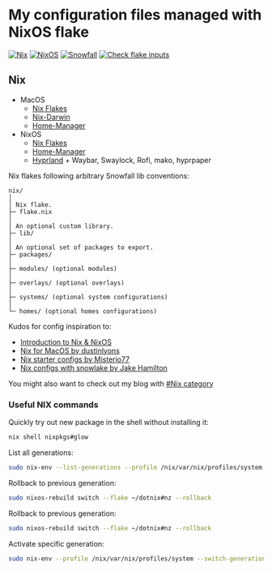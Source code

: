# My configuration files managed with NixOS flake

[![Nix](https://img.shields.io/badge/NIX-5277C3.svg?style=for-the-badge&logo=NixOS&logoColor=white)](https://builtwithnix.org/)
[![NixOS](https://img.shields.io/badge/NIXOS-5277C3.svg?style=for-the-badge&logo=NixOS&logoColor=white)](https://nixos.org/)
[![Snowfall](https://img.shields.io/static/v1?logoColor=d8dee9&label=Built%20With&labelColor=5e81ac&message=Snowfall&color=d8dee9&style=for-the-badge)](https://github.com/snowfallorg/lib)
[![Check flake inputs](https://github.com/sbulav/dotnix/actions/workflows/cachix.yml/badge.svg)](https://github.com/sbulav/dotnix/actions/workflows/cachix.yml)

## Nix

- MacOS
  - [Nix Flakes](https://nixos.wiki/wiki/Flakes)
  - [Nix-Darwin](https://github.com/LnL7/nix-darwin)
  - [Home-Manager](https://nix-community.github.io/home-manager/)
- NixOS
  - [Nix Flakes](https://nixos.wiki/wiki/Flakes)
  - [Home-Manager](https://nix-community.github.io/home-manager/)
  - [Hyprland](https://wiki.hyprland.org) + Waybar, Swaylock, Rofi, mako, hyprpaper

Nix flakes following arbitrary Snowfall lib conventions:

```text
nix/
│
│ Nix flake.
├─ flake.nix
│
│ An optional custom library.
├─ lib/
│
│ An optional set of packages to export.
├─ packages/
│
├─ modules/ (optional modules)
│
├─ overlays/ (optional overlays)
│
├─ systems/ (optional system configurations)
│
└─ homes/ (optional homes configurations)
```

Kudos for config inspiration to:

- [Introduction to Nix & NixOS](https://nixos-and-flakes.thiscute.world/introduction/)
- [Nix for MacOS by dustinlyons](https://github.com/dustinlyons/nixos-config)
- [Nix starter configs by Misterio77](https://github.com/Misterio76/nix-starter-configs)
- [Nix configs with snowlake by Jake Hamilton](https://github.com/jakehamilton/config)

You might also want to check out my blog with [#Nix category](https://sbulav.github.io/categories/#nix)

### Useful NIX commands

Quickly try out new package in the shell without installing it:

```sh
nix shell nixpkgs#glow
```

List all generations:

```sh
sudo nix-env --list-generations --profile /nix/var/nix/profiles/system
```

Rollback to previous generation:

```sh
sudo nixos-rebuild switch --flake ~/dotnix#nz --rollback
```

Rollback to previous generation:

```sh
sudo nixos-rebuild switch --flake ~/dotnix#nz --rollback
```

Activate specific generation:

```sh
sudo nix-env --profile /nix/var/nix/profiles/system --switch-generation 210
```
